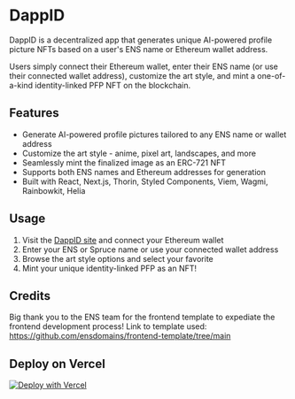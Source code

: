# DappID

DappID is a decentralized app that generates unique AI-powered profile picture NFTs based on a user's ENS name or Ethereum wallet address.

Users simply connect their Ethereum wallet, enter their ENS name (or use their connected wallet address), customize the art style, and mint a one-of-a-kind identity-linked PFP NFT on the blockchain.

## Features

- Generate AI-powered profile pictures tailored to any ENS name or wallet address
- Customize the art style - anime, pixel art, landscapes, and more
- Seamlessly mint the finalized image as an ERC-721 NFT
- Supports both ENS names and Ethereum addresses for generation
- Built with React, Next.js, Thorin, Styled Components, Viem, Wagmi, Rainbowkit, Helia

## Usage

1. Visit the [DappID site](https://dappid.xyz) and connect your Ethereum wallet
2. Enter your ENS or Spruce name or use your connected wallet address
3. Browse the art style options and select your favorite
4. Mint your unique identity-linked PFP as an NFT!

## Credits

Big thank you to the ENS team for the frontend template to expediate the frontend development process!
Link to template used: https://github.com/ensdomains/frontend-template/tree/main


## Deploy on Vercel

[![Deploy with Vercel](https://vercel.com/button)](https://vercel.com/new/clone?repository-url=https%3A%2F%2Fgithub.com%2Fensdomains%2Ffrontend-template&env=NEXT_PUBLIC_WALLETCONNECT_ID&envDescription=API%20Keys%20needed%20for%20the%20applicatation.)
